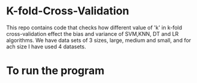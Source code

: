 # K-fold-Cross-Validation
This repo contains code that checks how different value of 'k' in k-fold cross-validation effect the bias and variance of SVM,KNN, DT and LR algorithms. We have data sets of 3 sizes, large, medium and small, and for ach size I have used 4 datasets.

# To run the program





